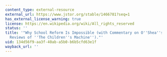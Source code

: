 ```yaml
---
content_type: external-resource
external_url: https://www.jstor.org/stable/1466781?seq=1
has_external_license_warning: true
license: https://en.wikipedia.org/wiki/All_rights_reserved
status: ''
title: '"Why School Reform Is Impossible (with Commentary on O''Shea''s and Koschmann''s
  Reviews of ''The Children''s Machine'')."'
uid: 134d56f9-aa3f-40ab-a5b0-b6b5cfd63e1f
wayback_url: ''
---
```

